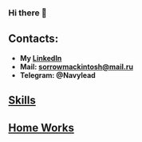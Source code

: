 ### Hi there 👋

<!--
**Navylead/Navylead** is a ✨ _special_ ✨ repository because its `README.md` (this file) appears on your GitHub profile.

Here are some ideas to get you started:

- 🔭 I’m currently working on ...
- 🌱 I’m currently learning ...
- 👯 I’m looking to collaborate on ...
- 🤔 I’m looking for help with ...
- 💬 Ask me about ...
- 📫 How to reach me: ...
- 😄 Pronouns: ...
- ⚡ Fun fact: ...
-->
## Contacts:
   + **My [LinkedIn](https://www.linkedin.com/in/kirill-dyshaev-mgn174/)**
   + **Mail: sorrowmackintosh@mail.ru**
   + **Telegram: @Navylead**
## [Skills](https://github.com/Navylead/Skills/blob/main/README.md)
## [Home Works](https://github.com/Navylead/HW)
